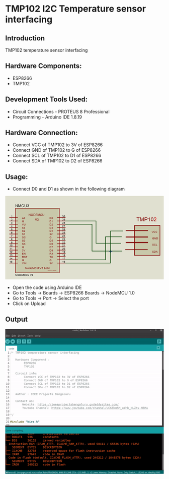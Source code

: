 # TMP102 I2C Temperature sensor interfacing

## Introduction

TMP102 temperature sensor interfacing

## Hardware Components:
- ESP8266
- TMP102

## Development Tools Used:
- Circuit Connections - PROTEUS 8 Professional
- Programming - Arduino IDE 1.8.19

## Hardware Connection:
- Connect VCC of TMP102 to 3V of ESP8266
- Connect GND of TMP102 to G of ESP8266
- Connect SCL of TMP102 to D1 of ESP8266
- Connect SDA of TMP102 to D2 of ESP8266

## Usage:
- Connect D0 and D1 as shown in the following diagram
<img src=https://github.com/IEEEProjectsBengaluru/ESP8266-Programming/blob/main/TMP102%20I2C%20Temperature%20sensor%20interfacing/results/connections.png>

- Open the code using Arduino IDE
- Go to Tools -> Boards -> ESP8266 Boards -> NodeMCU 1.0
- Go to Tools -> Port -> Select the port
- Click on Upload

## Output
<img src=https://github.com/IEEEProjectsBengaluru/ESP8266-Programming/blob/main/TMP102%20I2C%20Temperature%20sensor%20interfacing/results/ezgif.com-video-to-gif.gif>
